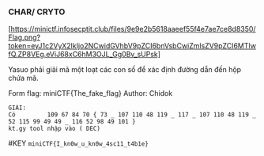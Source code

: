 ### CHAR/ CRYTO
[https://minictf.infosecptit.club/files/9e9e2b5618aaeef55f4e7ae7ce8d8350/Flag.png?token=eyJ1c2VyX2lkIjo2NCwidGVhbV9pZCI6bnVsbCwiZmlsZV9pZCI6MTIwfQ.ZP8VEg.eViJ68xC6hM3OJL_Gg0Bv_sUPsk]

Yasuo phải giải mã một loạt các con số để xác định đường dẫn đến hộp chứa mã.

Form flag: miniCTF{The_fake_flag}
Author: Chidok


```
GIẢI: 
Có         109 67 84 70 { 73 _ 107 110 48 119 _ 117 _ 107 110 48 119 _ 52 115 99 49 49 _ 116 52 98 49 101 } 
kt.gy tool nhập vào ( DEC)
```
#KEY
`
miniCTF{I_kn0w_u_kn0w_4sc11_t4b1e}
`
